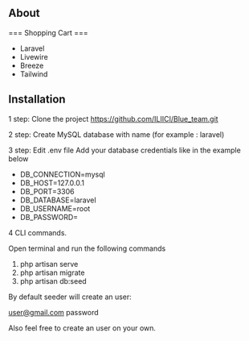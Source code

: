## About 
=== Shopping Cart ===
+ Laravel 
+ Livewire 
+ Breeze 
+ Tailwind

## Installation

1 step: Clone the project 
https://github.com/ILIICI/Blue_team.git

2 step: Create MySQL database with name (for example : laravel)

3 step: Edit .env file
Add your database credentials like in the example below
+ DB_CONNECTION=mysql
+ DB_HOST=127.0.0.1
+ DB_PORT=3306
+ DB_DATABASE=laravel
+ DB_USERNAME=root
+ DB_PASSWORD=

4 CLI commands.

Open terminal and run the following commands

1) php artisan serve
2) php artisan migrate
3) php artisan db:seed

By default seeder will create an user:

user@gmail.com
password

Also feel free to create an user on your own.